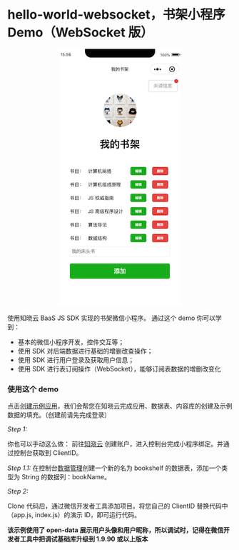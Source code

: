 # hello-world-websocket，书架小程序 Demo（WebSocket 版）

<p align="center"><img src="../assets/hello-world-websocket.png" /></p>

使用知晓云 BaaS JS SDK 实现的书架微信小程序。
通过这个 demo 你可以学到：

- 基本的微信小程序开发，控件交互等；
- 使用 SDK 对后端数据进行基础的增删改查操作；
- 使用 SDK 进行用户登录及获取用户信息；
- 使用 SDK 进行表订阅操作（WebSocket），能够订阅表数据的增删改变化


### 使用这个 demo

点击<a href="https://cloud.minapp.com/dashboard/?demo=bookshelf-demo" target="_blank">创建示例应用</a>，我们会帮您在知晓云完成应用、数据表、内容库的创建及示例数据的填充。（创建前请先完成登录）

*Step 1:*

你也可以手动这么做：
前往[知晓云](https://cloud.minapp.com) 创建账户，进入控制台完成小程序绑定。并通过控制台获取到 ClientID。

*Step 1.1:*
在控制台[数据管理](https://cloud.minapp.com/hydrogen/flex/schema/)创建一个新的名为 bookshelf 的数据表，添加一个类型为 String 的数据列：bookName。

*Step 2:*

Clone 代码后，通过微信开发者工具添加项目。将您自己的 ClientID 替换代码中（app.js, index.js）的演示 ID，即可运行代码。

**该示例使用了 open-data 展示用户头像和用户昵称，所以调试时，记得在微信开发者工具中把调试基础库升级到 1.9.90 或以上版本**